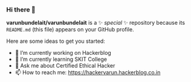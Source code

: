 ### Hi there 👋


**varunbundelait/varunbundelait** is a ✨ _special_ ✨ repository because its `README.md` (this file) appears on your GitHub profile.

Here are some ideas to get you started:

- 🔭 I’m currently working on Hackerblog
- 🌱 I’m currently learning SKIT College
- 💬 Ask me about Certified Ethical Hacker
- 📫 How to reach me: https://hackervarun.hackerblog.co.in
<!--- 👯 I’m looking to collaborate on ...
- 🤔 I’m looking for help with ...
- 😄 Pronouns: 
- ⚡ Fun fact: ...
-->
